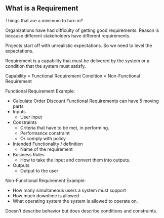 ## What is a Requirement

Things that are a minimum to turn in?

Organizations have had difficulty of getting good requirements.
Reason is because different stakeholders have different requirements.

Projects start off with unrealistic expectations. So we need to level the expectations.

Requirement is a capability that must be delivered by the system or a condition that the system must satisfy.

Capability = Functional Requirement
Condition = Non-Functional Requirement

Functional Requirement Example:
- Calculate Order Discount
Functional Requirements can have 5 moving parts
- Inputs
	- User input
- Constraints
	- Criteria that have to be met, in performing.
	- Performance constraint
	- Or comply with policy
- Intended Functionality / definition
	- Name of the requirement
- Business Rules
	- How to take the input and convert them into outputs.
- Outputs
	- Output to the user

Non-Functional Requirement Example:
- How many simultaneous users a system must support
- How much downtime is allowed
- What operating system the system is allowed to operate on.

Doesn't describe behavior but does describe conditions and constraints.